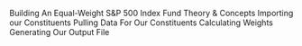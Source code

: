 Building An Equal-Weight S&P 500 Index Fund
Theory & Concepts
Importing our Constituents
Pulling Data For Our Constituents
Calculating Weights
Generating Our Output File

